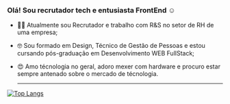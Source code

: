 ### Olá! Sou recrutador tech e entusiasta FrontEnd ☺️

* 👨‍💻 Atualmente sou Recrutador e trabalho com R&S no setor de RH de uma empresa;
* 🤓 Sou formado em Design, Técnico de Gestão de Pessoas e estou cursando pós-graduação em Desenvolvimento WEB FullStack;
* 😍 Amo técnologia no geral, adoro mexer com hardware e procuro estar sempre antenado sobre o mercado de técnologia.

  <hr>
[![Top Langs](https://github-readme-stats.vercel.app/api/top-langs/?username=anuraghazra)](https://github.com/anuraghazra/github-readme-stats) 





<!--
**pjchronic/pjchronic** is a ✨ _special_ ✨ repository because its `README.md` (this file) appears on your GitHub profile.

Here are some ideas to get you started:

- 🔭 I’m currently working on ...
- 🌱 I’m currently learning ...
- 👯 I’m looking to collaborate on ...
- 🤔 I’m looking for help with ...
- 💬 Ask me about ...
- 📫 How to reach me: ...
- 😄 Pronouns: ...
- ⚡ Fun fact: ...
-->
